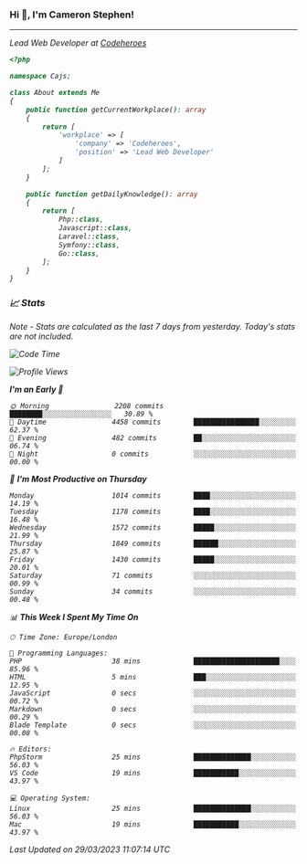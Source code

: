### Hi 👋, I'm Cameron Stephen!
<hr>
<p><em>Lead Web Developer at <a href="https://codeheroes.co.uk">Codeheroes</a></p>


```php
<?php

namespace Cajs;

class About extends Me
{
    public function getCurrentWorkplace(): array
    {
        return [
            'workplace' => [
                'company' => 'Codeheroes',
                'position' => 'Lead Web Developer'
            ]
        ];
    }

    public function getDailyKnowledge(): array
    {
        return [
            Php::class,
            Javascript::class,
            Laravel::class,
            Symfony::class,
            Go::class,
        ];
    }
}
```

### 📈 Stats
<p><em>Note - Stats are calculated as the last 7 days from yesterday. Today's stats are not included.</em></p>


<!--START_SECTION:waka-->
![Code Time](http://img.shields.io/badge/Code%20Time-3%2C260%20hrs%2055%20mins-blue)

![Profile Views](http://img.shields.io/badge/Profile%20Views-8-blue)

**I'm an Early 🐤** 

```text
🌞 Morning                2208 commits        ████████░░░░░░░░░░░░░░░░░   30.89 % 
🌆 Daytime                4458 commits        ████████████████░░░░░░░░░   62.37 % 
🌃 Evening                482 commits         ██░░░░░░░░░░░░░░░░░░░░░░░   06.74 % 
🌙 Night                  0 commits           ░░░░░░░░░░░░░░░░░░░░░░░░░   00.00 % 
```
📅 **I'm Most Productive on Thursday** 

```text
Monday                   1014 commits        ████░░░░░░░░░░░░░░░░░░░░░   14.19 % 
Tuesday                  1178 commits        ████░░░░░░░░░░░░░░░░░░░░░   16.48 % 
Wednesday                1572 commits        █████░░░░░░░░░░░░░░░░░░░░   21.99 % 
Thursday                 1849 commits        ██████░░░░░░░░░░░░░░░░░░░   25.87 % 
Friday                   1430 commits        █████░░░░░░░░░░░░░░░░░░░░   20.01 % 
Saturday                 71 commits          ░░░░░░░░░░░░░░░░░░░░░░░░░   00.99 % 
Sunday                   34 commits          ░░░░░░░░░░░░░░░░░░░░░░░░░   00.48 % 
```


📊 **This Week I Spent My Time On** 

```text
🕑︎ Time Zone: Europe/London

💬 Programming Languages: 
PHP                      38 mins             █████████████████████░░░░   85.96 % 
HTML                     5 mins              ███░░░░░░░░░░░░░░░░░░░░░░   12.95 % 
JavaScript               0 secs              ░░░░░░░░░░░░░░░░░░░░░░░░░   00.72 % 
Markdown                 0 secs              ░░░░░░░░░░░░░░░░░░░░░░░░░   00.29 % 
Blade Template           0 secs              ░░░░░░░░░░░░░░░░░░░░░░░░░   00.08 % 

🔥 Editors: 
PhpStorm                 25 mins             ██████████████░░░░░░░░░░░   56.03 % 
VS Code                  19 mins             ███████████░░░░░░░░░░░░░░   43.97 % 

💻 Operating System: 
Linux                    25 mins             ██████████████░░░░░░░░░░░   56.03 % 
Mac                      19 mins             ███████████░░░░░░░░░░░░░░   43.97 % 
```


 Last Updated on 29/03/2023 11:07:14 UTC
<!--END_SECTION:waka-->
